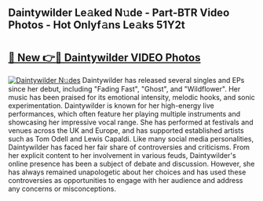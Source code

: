 ## Daintywilder Le𝚊ked N𝚞de - Part-BTR Video Photos - Hot Onlyf𝚊ns Le𝚊ks 51Y2t

# <h2><a href="http://ab84897.deff.icu/?id=Daintywilder">🔗 New 👉🔴 Daintywilder VIDEO Photos</a></h2>

[![Daintywilder N𝚞des](https://i.imgur.com/rIISA9y.gif)](http://ab84897.deff.icu/?id=Daintywilder)
Daintywilder has released several singles and EPs since her debut, including "Fading Fast", "Ghost", and "Wildflower". Her music has been praised for its emotional intensity, melodic hooks, and sonic experimentation. Daintywilder is known for her high-energy live performances, which often feature her playing multiple instruments and showcasing her impressive vocal range. She has performed at festivals and venues across the UK and Europe, and has supported established artists such as Tom Odell and Lewis Capaldi. Like many social media personalities, Daintywilder has faced her fair share of controversies and criticisms. From her explicit content to her involvement in various feuds, Daintywilder's online presence has been a subject of debate and discussion. However, she has always remained unapologetic about her choices and has used these controversies as opportunities to engage with her audience and address any concerns or misconceptions.
